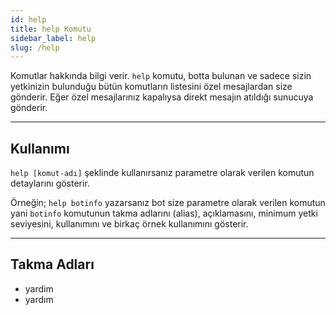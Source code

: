 ```yaml
---
id: help
title: help Komutu
sidebar_label: help
slug: /help
---
```

Komutlar hakkında bilgi verir. `help` komutu, botta bulunan ve sadece sizin yetkinizin bulunduğu bütün komutların listesini özel mesajlardan size gönderir. Eğer özel mesajlarınız kapalıysa direkt mesajın atıldığı sunucuya gönderir.

---

## Kullanımı
`help [komut-adı]` şeklinde kullanırsanız parametre olarak verilen komutun detaylarını gösterir.

Örneğin; `help botinfo` yazarsanız bot size parametre olarak verilen komutun yani `botinfo` komutunun takma adlarını (alias), açıklamasını, minimum yetki seviyesini, kullanımını ve birkaç örnek kullanımını gösterir.

---

## Takma Adları

- yardim
- yardım